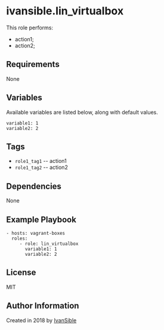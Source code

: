 # ivansible.lin_virtualbox

This role performs:
 - action1;
 - action2;


## Requirements

None


## Variables

Available variables are listed below, along with default values.

    variable1: 1
    variable2: 2


## Tags

- `role1_tag1` -- action1
- `role1_tag2` -- action2


## Dependencies

None


## Example Playbook

    - hosts: vagrant-boxes
      roles:
         - role: lin_virtualbox
           variable1: 1
           variable2: 2


## License

MIT

## Author Information

Created in 2018 by [IvanSible](https://github.com/ivansible)
